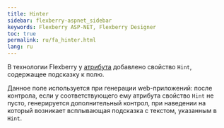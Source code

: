```yaml
---
title: Hinter
sidebar: flexberry-aspnet_sidebar
keywords: Flexberry ASP-NET, Flexberry Designer
toc: true
permalink: ru/fa_hinter.html
lang: ru
---
```


В технологии Flexberry  у [атрибута](fo_attributes-class-data.html) добавлено свойство `Hint`, содержащее подсказку к полю.

Данное поле используется при генерации web-приложений: после контрола, если у соответствующего ему атрибута свойство `Hint` не пусто, генерируется дополнительный контрол, при наведении на который возникает всплывающая подсказка с текстом, указанным в `Hint`.
